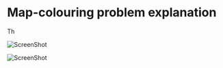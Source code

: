 # Map-colouring problem explanation
Th

![ScreenShot](https://github.com/GeoGke/Map_Colouring_GeneticAlgo_Python/tree/master/imgs/Simple_Example.png)

![ScreenShot](https://github.com/GeoGke/Map_Colouring_GeneticAlgo_Python/tree/master/imgs/Advanced_Example.png)
